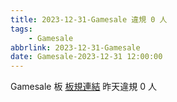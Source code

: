 ```yaml
---
title: 2023-12-31-Gamesale 違規 0 人
tags:
    - Gamesale
abbrlink: 2023-12-31-Gamesale
date: Gamesale-2023-12-31 12:00:00
---
```

Gamesale 板 [板規連結](https://www.ptt.cc/bbs/Gossiping/M.1637425085.A.07D.html)
昨天違規 0 人
